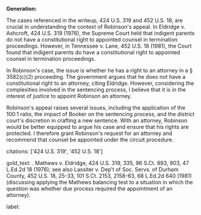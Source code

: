 **Generation:**



The cases referenced in the writeup, 424 U.S. 319 and 452 U.S. 18, are crucial in understanding the context of Robinson's appeal. In Eldridge v. Ashcroft, 424 U.S. 319 (1976), the Supreme Court held that indigent parents do not have a constitutional right to appointed counsel in termination proceedings. However, in Tennessee v. Lane, 452 U.S. 18 (1981), the Court found that indigent parents do have a constitutional right to appointed counsel in termination proceedings.

In Robinson's case, the issue is whether he has a right to an attorney in a § 3582(c)(2) proceeding. The government argues that he does not have a constitutional right to an attorney, citing Eldridge. However, considering the complexities involved in the sentencing process, I believe that it is in the interest of justice to appoint Robinson an attorney.

Robinson's appeal raises several issues, including the application of the 100:1 ratio, the impact of Booker on the sentencing process, and the district court's discretion in crafting a new sentence. With an attorney, Robinson would be better equipped to argue his case and ensure that his rights are protected. I therefore grant Robinson's request for an attorney and recommend that counsel be appointed under the circuit procedure.



citations: ['424 U.S. 319', '452 U.S. 18']

gold_text: . Mathews v. Eldridge, 424 U.S. 319, 335, 96 S.Ct. 893, 903, 47 L.Ed.2d 18 (1976); see also Lassiter v. Dep’t of Soc. Servs. of Durham County, 452 U.S. 18, 25-33, 101 S.Ct. 2153, 2158-63, 68 L.Ed.2d 640 (1981) (discussing applying the Mathews balancing test to a situation in which the question was whether due process required the appointment of an attorney).

label: 